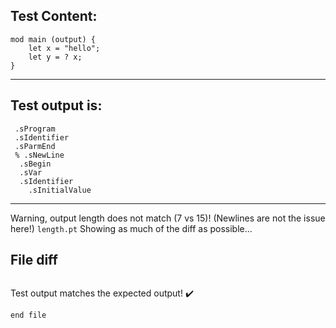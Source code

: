 
Test Content: 
-------------------------
```
mod main (output) {
    let x = "hello";
    let y = ? x;
}
```
------------------------
Test output is: 
-------------------------
```
 .sProgram
 .sIdentifier
 .sParmEnd
 % .sNewLine
  .sBegin
  .sVar
  .sIdentifier
    .sInitialValue

```
------------------------
Warning, output length does not match (7 vs 15)!  (Newlines are not the issue here!) `length.pt`
Showing as much of the diff as possible...

File diff
-------------------------
```diff

```
Test output matches the expected output! :heavy_check_mark:

```
end file
